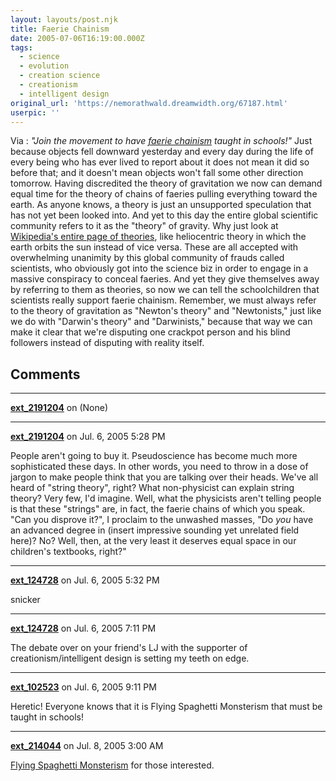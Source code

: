 ```yaml
---
layout: layouts/post.njk
title: Faerie Chainism
date: 2005-07-06T16:19:00.000Z
tags:
  - science
  - evolution
  - creation science
  - creationism
  - intelligent design
original_url: 'https://nemorathwald.dreamwidth.org/67187.html'
userpic: ''
---
```

Via : _"Join the movement to have [faerie chainism](http://www.livejournal.com/users/paulskemp/14732.html?view=109708#t109708) taught in schools!"_ Just because objects fell downward yesterday and every day during the life of every being who has ever lived to report about it does not mean it did so before that; and it doesn't mean objects won't fall some other direction tomorrow. Having discredited the theory of gravitation we now can demand equal time for the theory of chains of faeries pulling everything toward the earth. As anyone knows, a theory is just an unsupported speculation that has not yet been looked into. And yet to this day the entire global scientific community refers to it as the "theory" of gravity. Why just look at [Wikipedia's entire page of theories](http://en.wikipedia.org/wiki/Basic_theories_of_science), like heliocentric theory in which the earth orbits the sun instead of vice versa. These are all accepted with overwhelming unanimity by this global community of frauds called scientists, who obviously got into the science biz in order to engage in a massive conspiracy to conceal faeries. And yet they give themselves away by referring to them as theories, so now we can tell the schoolchildren that scientists really support faerie chainism. Remember, we must always refer to the theory of gravitation as "Newton's theory" and "Newtonists," just like we do with "Darwin's theory" and "Darwinists," because that way we can make it clear that we're disputing one crackpot person and his blind followers instead of disputing with reality itself.

## Comments

---

**[ext_2191204](https://www.dreamwidth.org/users/ext_2191204)** on (None)



---

**[ext_2191204](https://www.dreamwidth.org/users/ext_2191204)** on Jul. 6, 2005 5:28 PM

People aren't going to buy it. Pseudoscience has become much more sophisticated these days. In other words, you need to throw in a dose of jargon to make people think that you are talking over their heads. We've all heard of "string theory", right? What non-physicist can explain string theory? Very few, I'd imagine. Well, what the physicists aren't telling people is that these "strings" are, in fact, the faerie chains of which you speak. "Can you disprove it?", I proclaim to the unwashed masses, "Do _you_ have an advanced degree in (insert impressive sounding yet unrelated field here)? No? Well, then, at the very least it deserves equal space in our children's textbooks, right?"

---

**[ext_124728](https://www.dreamwidth.org/users/ext_124728)** on Jul. 6, 2005 5:32 PM

snicker

---

**[ext_124728](https://www.dreamwidth.org/users/ext_124728)** on Jul. 6, 2005 7:11 PM

The debate over on your friend's LJ with the supporter of creationism/intelligent design is setting my teeth on edge.

---

**[ext_102523](https://www.dreamwidth.org/users/ext_102523)** on Jul. 6, 2005 9:11 PM

Heretic! Everyone knows that it is Flying Spaghetti Monsterism that must be taught in schools!

---

**[ext_214044](https://www.dreamwidth.org/users/ext_214044)** on Jul. 8, 2005 3:00 AM

[Flying Spaghetti Monsterism](http://www.venganza.org/) for those interested.
